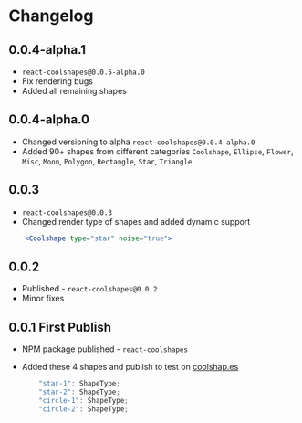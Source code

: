 # Changelog


## 0.0.4-alpha.1
- `react-coolshapes@0.0.5-alpha.0`
- Fix rendering bugs
- Added all remaining shapes


## 0.0.4-alpha.0
- Changed versioning to alpha `react-coolshapes@0.0.4-alpha.0`
- Added 90+ shapes from different categories
`Coolshape`, `Ellipse`, `Flower`, `Misc`, `Moon`, `Polygon`, `Rectangle`, `Star`, `Triangle`

## 0.0.3

- `react-coolshapes@0.0.3`
- Changed render type of shapes and added dynamic support

```jsx
    <Coolshape type="star" noise="true">
```
  
## 0.0.2

- Published -  `react-coolshapes@0.0.2`
- Minor fixes


## 0.0.1 First Publish

- NPM package published -  `react-coolshapes`

- Added these 4 shapes and publish to test on [coolshap.es](https://coolshapes)
    ```jsx
        "star-1": ShapeType;
        "star-2": ShapeType;
        "circle-1": ShapeType;
        "circle-2": ShapeType;
    ```